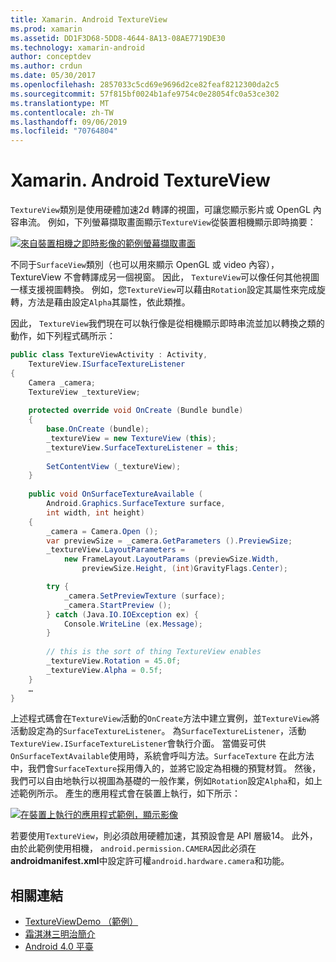```yaml
---
title: Xamarin. Android TextureView
ms.prod: xamarin
ms.assetid: DD1F3D68-5DD8-4644-8A13-08AE7719DE30
ms.technology: xamarin-android
author: conceptdev
ms.author: crdun
ms.date: 05/30/2017
ms.openlocfilehash: 2857033c5cd69e9696d2ce82feaf8212300da2c5
ms.sourcegitcommit: 57f815bf0024b1afe9754c0e28054fc0a53ce302
ms.translationtype: MT
ms.contentlocale: zh-TW
ms.lasthandoff: 09/06/2019
ms.locfileid: "70764804"
---
```

# <a name="xamarinandroid-textureview"></a>Xamarin. Android TextureView

`TextureView`類別是使用硬體加速2d 轉譯的視圖，可讓您顯示影片或 OpenGL 內容串流。 例如，下列螢幕擷取畫面顯示`TextureView`從裝置相機顯示即時摘要：

[![來自裝置相機之即時影像的範例螢幕擷取畫面](texture-view-images/22-textureviewcamera.png)](texture-view-images/22-textureviewcamera.png#lightbox)

不同于`SurfaceView`類別（也可以用來顯示 OpenGL 或 video 內容），TextureView 不會轉譯成另一個視窗。
因此， `TextureView`可以像任何其他視圖一樣支援視圖轉換。 例如，您`TextureView`可以藉由`Rotation`設定其屬性來完成旋轉，方法是藉由設定`Alpha`其屬性，依此類推。

因此， `TextureView`我們現在可以執行像是從相機顯示即時串流並加以轉換之類的動作，如下列程式碼所示：

```csharp
public class TextureViewActivity : Activity,
    TextureView.ISurfaceTextureListener
{
    Camera _camera;
    TextureView _textureView;
       
    protected override void OnCreate (Bundle bundle)
    {
        base.OnCreate (bundle);
        _textureView = new TextureView (this);
        _textureView.SurfaceTextureListener = this;
           
        SetContentView (_textureView);
    }
       
    public void OnSurfaceTextureAvailable (
        Android.Graphics.SurfaceTexture surface,
        int width, int height)
    {
        _camera = Camera.Open ();
        var previewSize = _camera.GetParameters ().PreviewSize;
        _textureView.LayoutParameters =
            new FrameLayout.LayoutParams (previewSize.Width,
                previewSize.Height, (int)GravityFlags.Center);

        try {
            _camera.SetPreviewTexture (surface);
            _camera.StartPreview ();
        } catch (Java.IO.IOException ex) {
            Console.WriteLine (ex.Message);
        }
           
        // this is the sort of thing TextureView enables
        _textureView.Rotation = 45.0f;
        _textureView.Alpha = 0.5f;
    }
    …
}
```

上述程式碼會在`TextureView`活動的`OnCreate`方法中建立實例，並`TextureView`將活動設定為的`SurfaceTextureListener`。 為`SurfaceTextureListener`，活動`TextureView.ISurfaceTextureListener`會執行介面。 當備妥可供`OnSurfaceTextAvailable`使用時，系統會呼叫方法。`SurfaceTexture` 在此方法中，我們會`SurfaceTexture`採用傳入的，並將它設定為相機的預覽材質。 然後，我們可以自由地執行以視圖為基礎的一般作業，例如`Rotation`設定`Alpha`和，如上述範例所示。 產生的應用程式會在裝置上執行，如下所示：

[![在裝置上執行的應用程式範例，顯示影像](texture-view-images/17-textureviewdemo.png)](texture-view-images/17-textureviewdemo.png#lightbox)

若要使用`TextureView`，則必須啟用硬體加速，其預設會是 API 層級14。 此外，由於此範例使用相機， `android.permission.CAMERA`因此必須在**androidmanifest.xml**中設定許可權`android.hardware.camera`和功能。

## <a name="related-links"></a>相關連結

- [TextureViewDemo （範例）](https://docs.microsoft.com/samples/xamarin/monodroid-samples/textureviewdemo)
- [霜淇淋三明治簡介](http://www.android.com/about/ice-cream-sandwich/)
- [Android 4.0 平臺](https://developer.android.com/sdk/android-4.0.html)
